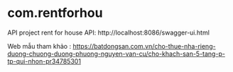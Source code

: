 # com.rentforhou
API project rent for house
API: http://localhost:8086/swagger-ui.html


Web mẫu tham khảo : https://batdongsan.com.vn/cho-thue-nha-rieng-duong-chuong-duong-phuong-nguyen-van-cu/cho-khach-san-5-tang-p-tp-qui-nhon-pr34785301

